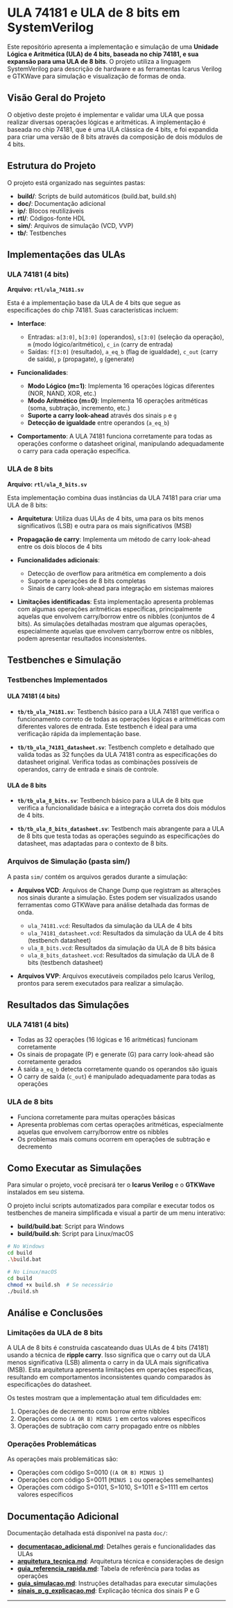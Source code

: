# ULA 74181 e ULA de 8 bits em SystemVerilog

Este repositório apresenta a implementação e simulação de uma **Unidade Lógica e Aritmética (ULA) de 4 bits, baseada no chip 74181, e sua expansão para uma ULA de 8 bits**. O projeto utiliza a linguagem SystemVerilog para descrição de hardware e as ferramentas Icarus Verilog e GTKWave para simulação e visualização de formas de onda.

## Visão Geral do Projeto

O objetivo deste projeto é implementar e validar uma ULA que possa realizar diversas operações lógicas e aritméticas. A implementação é baseada no chip 74181, que é uma ULA clássica de 4 bits, e foi expandida para criar uma versão de 8 bits através da composição de dois módulos de 4 bits.

## Estrutura do Projeto

O projeto está organizado nas seguintes pastas:

- **build/**: Scripts de build automáticos (build.bat, build.sh)
- **doc/**: Documentação adicional
- **ip/**: Blocos reutilizáveis
- **rtl/**: Códigos-fonte HDL
- **sim/**: Arquivos de simulação (VCD, VVP)
- **tb/**: Testbenches

## Implementações das ULAs

### ULA 74181 (4 bits)
**Arquivo: `rtl/ula_74181.sv`**

Esta é a implementação base da ULA de 4 bits que segue as especificações do chip 74181. Suas características incluem:

- **Interface**:
  - Entradas: `a[3:0]`, `b[3:0]` (operandos), `s[3:0]` (seleção da operação), `m` (modo lógico/aritmético), `c_in` (carry de entrada)
  - Saídas: `f[3:0]` (resultado), `a_eq_b` (flag de igualdade), `c_out` (carry de saída), `p` (propagate), `g` (generate)

- **Funcionalidades**:
  - **Modo Lógico (m=1)**: Implementa 16 operações lógicas diferentes (NOR, NAND, XOR, etc.)
  - **Modo Aritmético (m=0)**: Implementa 16 operações aritméticas (soma, subtração, incremento, etc.)
  - **Suporte a carry look-ahead** através dos sinais `p` e `g`
  - **Detecção de igualdade** entre operandos (`a_eq_b`)

- **Comportamento**: A ULA 74181 funciona corretamente para todas as operações conforme o datasheet original, manipulando adequadamente o carry para cada operação específica.

### ULA de 8 bits
**Arquivo: `rtl/ula_8_bits.sv`**

Esta implementação combina duas instâncias da ULA 74181 para criar uma ULA de 8 bits:

- **Arquitetura**: Utiliza duas ULAs de 4 bits, uma para os bits menos significativos (LSB) e outra para os mais significativos (MSB)
- **Propagação de carry**: Implementa um método de carry look-ahead entre os dois blocos de 4 bits
- **Funcionalidades adicionais**:
  - Detecção de overflow para aritmética em complemento a dois
  - Suporte a operações de 8 bits completas
  - Sinais de carry look-ahead para integração em sistemas maiores

- **Limitações identificadas**: Esta implementação apresenta problemas com algumas operações aritméticas específicas, principalmente aquelas que envolvem carry/borrow entre os nibbles (conjuntos de 4 bits). As simulações detalhadas mostram que algumas operações, especialmente aquelas que envolvem carry/borrow entre os nibbles, podem apresentar resultados inconsistentes.

## Testbenches e Simulação

### Testbenches Implementados

#### ULA 74181 (4 bits)
- **`tb/tb_ula_74181.sv`**: Testbench básico para a ULA 74181 que verifica o funcionamento correto de todas as operações lógicas e aritméticas com diferentes valores de entrada. Este testbench é ideal para uma verificação rápida da implementação base.

- **`tb/tb_ula_74181_datasheet.sv`**: Testbench completo e detalhado que valida todas as 32 funções da ULA 74181 contra as especificações do datasheet original. Verifica todas as combinações possíveis de operandos, carry de entrada e sinais de controle.

#### ULA de 8 bits
- **`tb/tb_ula_8_bits.sv`**: Testbench básico para a ULA de 8 bits que verifica a funcionalidade básica e a integração correta dos dois módulos de 4 bits.

- **`tb/tb_ula_8_bits_datasheet.sv`**: Testbench mais abrangente para a ULA de 8 bits que testa todas as operações seguindo as especificações do datasheet, mas adaptadas para o contexto de 8 bits.

### Arquivos de Simulação (pasta sim/)

A pasta `sim/` contém os arquivos gerados durante a simulação:

- **Arquivos VCD**: Arquivos de Change Dump que registram as alterações nos sinais durante a simulação. Estes podem ser visualizados usando ferramentas como GTKWave para análise detalhada das formas de onda.
  - `ula_74181.vcd`: Resultados da simulação da ULA de 4 bits
  - `ula_74181_datasheet.vcd`: Resultados da simulação da ULA de 4 bits (testbench datasheet)
  - `ula_8_bits.vcd`: Resultados da simulação da ULA de 8 bits básica
  - `ula_8_bits_datasheet.vcd`: Resultados da simulação da ULA de 8 bits (testbench datasheet)

- **Arquivos VVP**: Arquivos executáveis compilados pelo Icarus Verilog, prontos para serem executados para realizar a simulação.

## Resultados das Simulações

### ULA 74181 (4 bits)
- Todas as 32 operações (16 lógicas e 16 aritméticas) funcionam corretamente
- Os sinais de propagate (P) e generate (G) para carry look-ahead são corretamente gerados
- A saída `a_eq_b` detecta corretamente quando os operandos são iguais
- O carry de saída (`c_out`) é manipulado adequadamente para todas as operações

### ULA de 8 bits
- Funciona corretamente para muitas operações básicas
- Apresenta problemas com certas operações aritméticas, especialmente aquelas que envolvem carry/borrow entre os nibbles
- Os problemas mais comuns ocorrem em operações de subtração e decremento


## Como Executar as Simulações

Para simular o projeto, você precisará ter o **Icarus Verilog** e o **GTKWave** instalados em seu sistema.

O projeto inclui scripts automatizados para compilar e executar todos os testbenches de maneira simplificada e visual a partir de um menu interativo:

- **build/build.bat**: Script para Windows
- **build/build.sh**: Script para Linux/macOS

```bash
# No Windows
cd build
.\build.bat

# No Linux/macOS
cd build
chmod +x build.sh  # Se necessário
./build.sh
```

## Análise e Conclusões

### Limitações da ULA de 8 bits

A ULA de 8 bits é construída cascateando duas ULAs de 4 bits (74181) usando a técnica de **ripple carry**. Isso significa que o carry out da ULA menos significativa (LSB) alimenta o carry in da ULA mais significativa (MSB). Esta arquitetura apresenta limitações em operações específicas, resultando em comportamentos inconsistentes quando comparados às especificações do datasheet.

Os testes mostram que a implementação atual tem dificuldades em:
1. Operações de decremento com borrow entre nibbles
2. Operações como `(A OR B) MINUS 1` em certos valores específicos
3. Operações de subtração com carry propagado entre os nibbles

### Operações Problemáticas

As operações mais problemáticas são:
- Operações com código S=0010 (`(A OR B) MINUS 1`)
- Operações com código S=0011 (`MINUS 1` ou operações semelhantes)
- Operações com código S=0101, S=1010, S=1011 e S=1111 em certos valores específicos

## Documentação Adicional

Documentação detalhada está disponível na pasta `doc/`:

- [**documentacao_adicional.md**](doc/documentacao_adicional.md): Detalhes gerais e funcionalidades das ULAs
- [**arquitetura_tecnica.md**](doc/arquitetura_tecnica.md): Arquitetura técnica e considerações de design
- [**guia_referencia_rapida.md**](doc/guia_referencia_rapida.md): Tabela de referência para todas as operações
- [**guia_simulacao.md**](doc/guia_simulacao.md): Instruções detalhadas para executar simulações
- [**sinais_p_g_explicacao.md**](doc/sinais_p_g_explicacao.md): Explicação técnica dos sinais P e G

-----